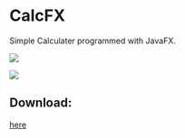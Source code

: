 # CalcFX
Simple Calculater programmed with JavaFX.

![](http://i.imgur.com/4D9bCX3.png)

![](http://i.imgur.com/WhSSgJU.png)

## Download:
[here](https://github.com/Orinion/CalcFX/releases)
